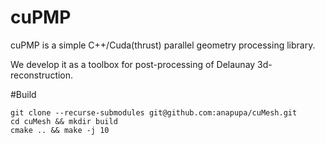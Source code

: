 # cuPMP
cuPMP is a simple C++/Cuda(thrust) parallel geometry processing library.

We develop it as a toolbox for post-processing of Delaunay 3d-reconstruction.

#Build
```shell
git clone --recurse-submodules git@github.com:anapupa/cuMesh.git
cd cuMesh && mkdir build
cmake .. && make -j 10
```